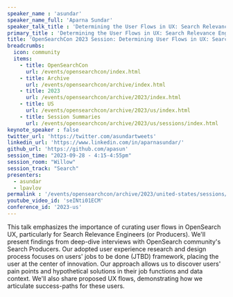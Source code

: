 ```yaml
---
speaker_name : 'asundar'
speaker_name_full: 'Aparna Sundar'
speaker_talk_title : 'Determining the User Flows in UX: Search Relevance Engineer'
primary_title : 'Determining the User Flows in UX: Search Relevance Engineer'
title: 'OpenSearchCon 2023 Session: Determining User Flows in UX: Search Relevance Engineer'
breadcrumbs:
  icon: community
  items:
    - title: OpenSearchCon
      url: /events/opensearchcon/index.html
    - title: Archive
      url: /events/opensearchcon/archive/index.html
    - title: 2023
      url: /events/opensearchcon/archive/2023/index.html
    - title: US
      url: /events/opensearchcon/archive/2023/us/index.html
    - title: Session Summaries
      url: /events/opensearchcon/archive/2023/us/sessions/index.html
keynote_speaker : false
twitter_url: 'https://twitter.com/asundartweets'
linkedin_url: 'https://www.linkedin.com/in/aparnasundar/'
github_url: 'https://github.com/apasun'
session_time: "2023-09-28 - 4:15-4:55pm"
session_room: "Willow"
session_track: "Search"
presenters:
  - asundar
  - lpavlov
permalink : '/events/opensearchcon/archive/2023/united-states/sessions/determining-the-user-flows-in-ux-search-relevance-engineer.html'
youtube_video_id: 'seINti01ECM'
conference_id: '2023-us'
---
```


This talk emphasizes the importance of curating user flows in OpenSearch UX, particularly for Search Relevance Engineers (or Producers). We'll present findings from deep-dive interviews with OpenSearch community's Search Producers. Our adopted user experience research and design process focuses on users' jobs to be done (JTBD) framework, placing the user at the center of innovation. Our approach allows us to discover users' pain points and hypothetical solutions in their job functions and data context. We'll also share proposed UX flows, demonstrating how we articulate success-paths for these users.
